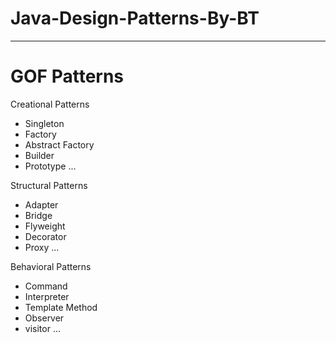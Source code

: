 # Java-Design-Patterns-By-BT

-----

# GOF Patterns

Creational Patterns
- Singleton
- Factory
- Abstract Factory
- Builder
- Prototype
...

Structural Patterns
- Adapter 
- Bridge
- Flyweight
- Decorator
- Proxy
...

Behavioral Patterns
- Command
- Interpreter
- Template Method 
- Observer
- visitor
...
